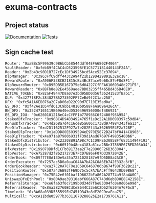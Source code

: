# exuma-contracts

## Project status
[![Documentation](https://github.com/ExumaGroup/exuma-contracts/actions/workflows/publish-gh-pages%20.yml/badge.svg?branch=main)](https://github.com/ExumaGroup/exuma-contracts/actions/workflows/publish-gh-pages%20.yml)
[![Tests](https://github.com/ExumaGroup/exuma-contracts/actions/workflows/tests.yml/badge.svg)](https://github.com/ExumaGroup/exuma-contracts/actions/workflows/tests.yml)

## Sign cache test

    Router: "0xaBBc5F99639c9B6bCb58544ddf04EFA6802F4064",
    VaultReader: "0xfebB9f4CAC4cD523598fE1C5771181440143F24A",
    Reader: "0x2b43c90D1B727cEe1Df34925bcd5Ace52Ec37694",
    DlpManager: "0x3963FfC9dff443c2A94f21b129D429891E32ec18",
    RewardRouter: "0xA906F338CB21815cBc4Bc87ace9e68c87eF8d8F1",
    DlpRewardRouter: "0xB95DB5B167D75e6d04227CfFFA61069348d271F5",
    RewardReader: "0x8BFb8e82Ee4569aee78D03235ff465Bd436D40E0",
    NATIVE_TOKEN: "0x82aF49447D8a07e3bd95BD0d56f35241523fBab1",
    DLP: "0x4277f8F2c384827B5273592FF7CeBd9f2C1ac258",
    DFX: "0xfc5A1A6EB076a2C7aD06eD22C90d7E710E35ad0a",
    ES_DFX: "0xf42Ae1D54fd613C9bb14810b0588FaAa09a426cA",
    BN_DFX: "0x35247165119B69A40edD5304969560D0ef486921",
    ES_DFX_IOU: "0x6260101218eC4cCfFF1b778936C6f2400f95A954",
    StakedDfxTracker: "0x908C4D94D34924765f1eDc22A1DD098397c59dD4",
    BonusDfxTracker: "0x4d268a7d4C16ceB5a606c173Bd974984343fea13",
    FeeDfxTracker: "0xd2D1162512F927a7e282Ef43a362659E4F2a728F",
    StakedDlpTracker: "0x1aDDD80E6039594eE970E5872D247bf0414C8903",
    FeeDlpTracker: "0x4e971a87900b931fF39d1Aad67697F49835400b6",
    StakedDfxDistributor: "0x23208B91A98c7C1CD9FE63085BFf68311494F193",
    StakedDlpDistributor: "0x60519b48ec4183a61ca2B8e37869E675FD203b34",
    DfxVester: "0x199070DDfd1CFb69173aa2F7e20906F26B363004",
    DlpVester: "0xA75287d2f8b217273E7FCD7E86eF07D33972042E",
    OrderBook: "0x09f77E8A13De9a35a7231028187e9fD5DB8a2ACB",
    OrderExecutor: "0x7257ac5D0a0aaC04AA7bA2AC0A6Eb742E332c3fB",
    OrderBookReader: "0xa27C20A7CF0e1C68C0460706bB674f98F362Bc21",
    PositionRouter: "0xb87a436B93fFE9D75c5cFA7bAcFff96430b09868",
    PositionManager: "0x75E42e6f01baf1D6022bEa862A28774a9f8a4A0C",
    UniswapDfxEthPool: "0x80A9ae39310abf666A87C743d6ebBD0E8C42158E",
    ReferralStorage: "0xe6fab3f0c7199b0d34d7fbe83394fc0e0d06e99d",
    ReferralReader: "0x8Aa382760BCdCe8644C33e6C2D52f6304A76F5c8",
    Timelock: "0x8A68a039D555599Fd745f9343e8dE20C9eaFca75",
    Multicall: "0xcA11bde05977b3631167028862bE2a173976CA11",